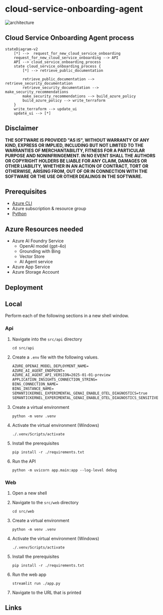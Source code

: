 # cloud-service-onboarding-agent

![architecture](./.img/architecture.png)

## Cloud Service Onboarding Agent process
```mermaid
stateDiagram-v2
    [*] -->  request_for_new_cloud_service_onboarding
    request_for_new_cloud_service_onboarding --> API
    API --> cloud_service_onboarding_process
    state cloud_service_onboarding_process {
        [*] --> retrieve_public_documentation

        retrieve_public_documentation --> retrieve_security_documentation
        retrieve_security_documentation --> make_security_recommendations
        make_security_recommendations --> build_azure_policy
        build_azure_policy --> write_terraform
    }
    write_terraform --> update_ui
    update_ui --> [*]
```

## Disclaimer

**THE SOFTWARE IS PROVIDED "AS IS", WITHOUT WARRANTY OF ANY KIND, EXPRESS OR IMPLIED, INCLUDING BUT NOT LIMITED TO THE WARRANTIES OF MERCHANTABILITY, FITNESS FOR A PARTICULAR PURPOSE AND NONINFRINGEMENT. IN NO EVENT SHALL THE AUTHORS OR COPYRIGHT HOLDERS BE LIABLE FOR ANY CLAIM, DAMAGES OR OTHER LIABILITY, WHETHER IN AN ACTION OF CONTRACT, TORT OR OTHERWISE, ARISING FROM, OUT OF OR IN CONNECTION WITH THE SOFTWARE OR THE USE OR OTHER DEALINGS IN THE SOFTWARE.**

## Prerequisites

- [Azure CLI](https://docs.microsoft.com/en-us/cli/azure/install-azure-cli)
- Azure subscription & resource group
- [Python](https://www.python.org/downloads/)

## Azure Resources needed

- Azure AI Foundry Service
  - OpenAI model (gpt-4o)
  - Grounding with Bing
  - Vector Store
  - AI Agent service
- Azure App Service
- Azure Storage Account


## Deployment

## Local

Perform each of the following sections in a new shell window.

### Api

1.  Navigate into the `src/api` directory

    ```shell
    cd src/api
    ```

1.  Create a `.env` file with the following values.

    ```txt
    AZURE_OPENAI_MODEL_DEPLOYMENT_NAME=
    AZURE_AI_AGENT_ENDPOINT=
    AZURE_AI_AGENT_API_VERSION=2025-01-01-preview
    APPLICATION_INSIGHTS_CONNECTION_STRING=
    BING_CONNECTION_NAME=
    BING_INSTANCE_NAME=
    SEMANTICKERNEL_EXPERIMENTAL_GENAI_ENABLE_OTEL_DIAGNOSTICS=true
    SEMANTICKERNEL_EXPERIMENTAL_GENAI_ENABLE_OTEL_DIAGNOSTICS_SENSITIVE=true
    ```

1.  Create a virtual environment

    ```shell
    python -m venv .venv
    ```

1.  Activate the virtual environment (Windows)

    ```shell
    ./.venv/Scripts/activate
    ```

1.  Install the prerequisites

    ```shell
    pip install -r ./requirements.txt
    ```

1.  Run the API

    ```shell
    python -m uvicorn app.main:app --log-level debug
    ```

### Web

1.  Open a new shell

1.  Navigate to the `src/web` directory

    ```shell
    cd src/web
    ```

1.  Create a virtual environment

    ```shell
    python -m venv .venv
    ```

1.  Activate the virtual environment (Windows)

    ```shell
    ./.venv/Scripts/activate
    ```

1.  Install the prerequisites

    ```shell
    pip install -r ./requirements.txt
    ```

1.  Run the web app

    ```shell
    streamlit run ./app.py
    ```

1.  Navigate to the URL that is printed

## Links

